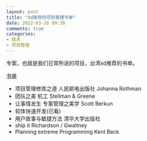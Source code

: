 ```yaml
---
layout: post
title: "Xd推荐的项目管理书单"
date: 2012-03-26 09:30
comments: true
categories: 
- 技术
- 项目管理
---
```


专案，也就是我们日常所说的项目，台湾xd推荐的书单。

[书单](http://www.flickr.com/photos/xdite/7014948309/sizes/o/in/photostream/)

* 项目管理修炼之道 人民邮电出版社 Johanna Rothman
* 团队之美 机工 Stellman & Greene
* 让事情发生 专案管理之美学  Scott Berkun
* 软体快速开发(已看)
* 用户故事与敏捷方法 清华大学出版社
* ship it Richardson / Gwaltney 
* Planning extreme Programming Kent Beck
